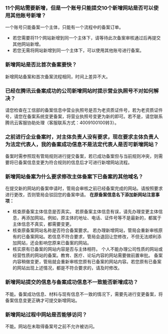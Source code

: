 ### 11个网站需要新增，但是一个账号只能提交10个新增网站是否可以使用其他账号新增？
一个账号只能备案一个主体，只能有一个流程中的备案订单。
- 若您需要将11个网站新增到同一个主体下，请等待此次备案审核通过后再提交其他网站新增。
- 若您无需将网站新增到同一个主体下，可以使用其他账号进行备案。


### 新增网站是否比首次备案要快？
新增网站备案和首次备案流程相同，时间上差异不大。

### 已经在腾讯云备案成功的公司新增网站时提示营业执照号不对如何解决？
请您检查在工信部的备案信息中营业执照号是否为老资质证件号，若为老资质证件号，请您在备案系统变更备案，将营业执照号变更为新的即可。若不是，请您联系腾讯云客服协助处理（客服联系方式：4009100100转3）。 


### 之前进行企业备案时，对主体负责人没有要求，现在要求主体负责人为法定代表人，我的备案成功信息不是法定代表人是否可新增网站？
备案时需参照现有管局规则进行提交备案，若已成功备案但与当前规则冲突，则需要将已备案信息变更为符合规则的信息后才可进行新增网站流程。 

### 新增网站备案为什么要求修改主体备案下已备案的其他域名？
在提交新的网站的备案申请时，管局会审核之前已经备案完成的网站。请按照要求进行更改，否则管局会驳回您的备案申请。
**在原备案信息名下添加新网站注意事项：**
- 核查原备案主体信息是否真实。
   若原备案主体信息有误，请先办理变更主体信息，再添加网站。例如，原主体的地址、电话、证件号等不是最新的，都属于主体信息不真实，都需要变更。
- 核查原备案网站名称是否符合备案要求。
   若办理新增网站，管局会重新审核原有的已备案网站。若信息不符合要求，管局会退回让您修改，不但无法顺利添加网站，还会影响您原来已备案的网站。
- 核实原有已备案的网站内容是否与主体相符。
   个人不能办理公司性质的网站或经营性质的网站的备案。教育、医疗、论坛内容的网站需要做前置审批。
   备案内容稍做变更，管局就会重新审核您原有已备案的网站内容。若您原有已备案的网站出现上述情况，都是不符合要求的，请及时修改。
   
### 新增网站提交的信息与备案成功信息不一致能否新增成功？
不能。备案成功信息、材料与现有信息不一致的情况下，需要先进行变更备案，将备案信息变更正确才可提交新增网站。

### 新增网站过程中网站是否能够访问？
不能。网站在未取得备案号之前不允许被访问。  
